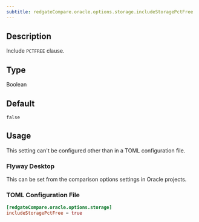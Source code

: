 ```yaml
---
subtitle: redgateCompare.oracle.options.storage.includeStoragePctFree
---
```


## Description

Include `PCTFREE` clause.

## Type

Boolean

## Default

`false`

## Usage

This setting can't be configured other than in a TOML configuration file.

### Flyway Desktop

This can be set from the comparison options settings in Oracle projects.

### TOML Configuration File

```toml
[redgateCompare.oracle.options.storage]
includeStoragePctFree = true
```
